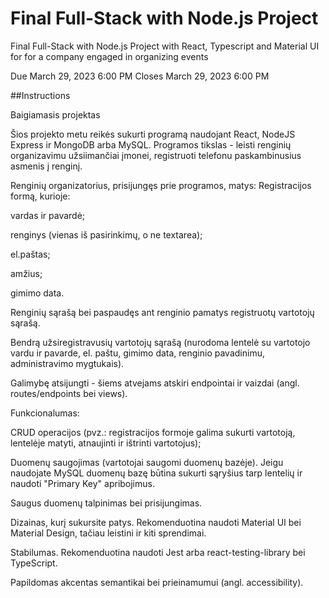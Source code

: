 # Final Full-Stack with Node.js Project
Final Full-Stack with Node.js Project with React, Typescript and Material UI for for a company engaged in organizing events

Due March 29, 2023 6:00 PM Closes March 29, 2023 6:00 PM

##Instructions

Baigiamasis projektas

Šios projekto metu reikės sukurti programą naudojant React, NodeJS Express ir MongoDB arba MySQL. Programos tikslas - leisti renginių organizavimu užsiimančiai įmonei, registruoti telefonu paskambinusius asmenis į renginį. 


Renginių organizatorius, prisijungęs prie programos, matys: 
Registracijos formą, kurioje: 

vardas ir pavardė;


renginys (vienas iš pasirinkimų, o ne textarea);


el.paštas;


amžius;


gimimo data.

Renginių sąrašą bei paspaudęs ant renginio pamatys registruotų vartotojų sąrašą.

Bendrą užsiregistravusių vartotojų sąrašą (nurodoma lentelė su vartotojo vardu ir pavarde, el. paštu, gimimo data, renginio pavadinimu, administravimo mygtukais).


Galimybę atsijungti - šiems atvejams atskiri endpointai ir vaizdai (angl. routes/endpoints bei views).

Funkcionalumas:

CRUD operacijos (pvz.: registracijos formoje galima sukurti vartotoją, lentelėje matyti, atnaujinti ir ištrinti vartotojus);

Duomenų saugojimas (vartotojai saugomi duomenų bazėje). Jeigu naudojate MySQL duomenų bazę būtina sukurti sąryšius tarp lentelių ir naudoti "Primary Key" apribojimus.

Saugus duomenų talpinimas bei prisijungimas.

Dizainas, kurį sukursite patys. Rekomenduotina naudoti Material UI bei Material Design, tačiau leistini ir kiti sprendimai.

Stabilumas. Rekomenduotina naudoti Jest arba react-testing-library bei TypeScript.



Papildomas akcentas semantikai bei prieinamumui (angl. accessibility).

